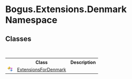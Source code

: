 # Bogus.Extensions.Denmark Namespace

## Classes
&nbsp;<table><tr><th></th><th>Class</th><th>Description</th></tr><tr><td>![Public class](media/pubclass.gif "Public class")</td><td><a href="T_Bogus_Extensions_Denmark_ExtensionsForDenmark">ExtensionsForDenmark</a></td><td /></tr></table>&nbsp;
